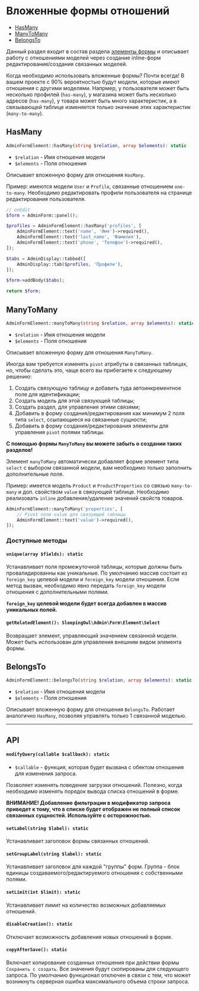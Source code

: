 # Вложенные формы отношений

- [HasMany](#hasmany)
- [ManyToMany](#manytomany)
- [BelongsTo](#belongsTo)

Данный раздел входит в состав раздела [элементы формы](form-element.md) и описывает работу с отношениями моделей через 
создание inline-форм редактирования/создания связанных моделей.

Когда необходимо использовать вложенные формы? Почти всегда! В вашем проекте с 90% вероятностью будут модели, которые
имеют отношения с другими моделями. Напрмер, у пользователя может быть несколько профилей (`has-many`), у магазина
может быть несколько адресов (`has-many`), у товара может быть много характеристик, а в связывающей таблице изменяется
только значение этих характеристик (`many-to-many`).

<a name="hasmany"></a>
## HasMany

```php
AdminFormElement::hasMany(string $relation, array $elements): static
```

- `$relation` - Имя отношения модели
- `$elements` - Поля отношения

Описывает вложенную форму для отношения `HasMany`.

Пример: имеются модели `User` и `Profile`, связанные отношением `one-to-many`. Необходимо редактировать профили 
пользователя на странице редактирования пользователя.
```php
// onEdit
$form = AdminForm::panel();

$profiles = AdminFormElement::hasMany('profiles', [
    AdminFormElement::text('name', 'Имя')->required(),
    AdminFormElement::text('last_name', 'Фамилия'),
    AdminFormElement::text('phone', 'Телефон')->required(),
]);

$tabs = AdminDisplay::tabbed([
    AdminDisplay::tab($profiles, 'Профили'),
]);

$form->addBody($tabs);

return $form;
```

<a name="manytomany"></a>
## ManyToMany

```php
AdminFormElement::manyToMany(string $relation, array $elements): static
```

- `$relation` - Имя отношения модели
- `$elements` - Поля отношения

Описывает вложенную форму для отношения `ManyToMany`.

Иногда вам требуется изменять `pivot` атрибуты в связанных таблицах, но, чтобы сделать это, чаще всего вы прибегаете
к следующему решению: 

1. Создать связующую таблицу и добавить туда автоинкрементное поле для идентификации;
2. Создать модель для этой связующей таблицы;
3. Создать раздел, для управления этими связями;
4. Добавить в форму создания/редактирования как минимум 2 поля типа `select`, ссылающиеся на связанные сущности;
5. Добавить в форму создания/редактирования элементы для управления `pivot` полями таблицы.
    
**С помощью формы `ManyToMany` вы можете забыть о создании таких разделов!**

Элемент `manyToMany` автоматически добавляет форме элемент типа `select` с выбором связанной модели, вам необходимо 
только заполнить дополнительные поля.

Пример: имеется модель `Product` и `ProductProperties` со связью `many-to-many` и доп. свойством `value` в связующей 
таблице. Необходимо реализовать `inline` добавление/удаление значений свойств товаров.

```php
AdminFormElement::manyToMany('properties', [
    // Pivot поле value для связующей таблицы
    AdminFormElement::text('value')->required(),
]);
```

### Доступные методы

<a name="mtm-unique"></a>
#### `unique(array $fields): static`

Устанавливает поля промежуточной таблицы, которые должны быть провалидированны как уникальные. По умолчанию массив
состоит из `foreign_key` целевой модели и `foreign_key` модели отношения. Если метод вызван, необходимо явно передать
`foreign_key` модели отношения с дополнительными полями. 

**`foreign_key` целевой модели будет всегда добавлен в массив уникальных полей.**

<a name="mtm-related-element"></a>
#### `getRelatedElement(): SleepingOwl\Admin\Form\Element\Select`

Возвращает элемент, управляющий значением связанной модели. Может быть использован для управления внешним видом 
элемента формы.

<a name="belongsto"></a>
## BelongsTo

```php
AdminFormElement::belongsTo(string $relation, array $elements): static
```

- `$relation` - Имя отношения модели
- `$elements` - Поля отношения

Описывает вложенную форму для отношения `BelongsTo`. Работает аналогично `HasMany`, позволяя управлять только 1
связанной моделью.

---

<a name="api"></a>

## API

<a name="api-modify-query"></a>
#### `modifyQuery(callable $callback): static`

- `$callable` - функция, которая будет вызвана с обектом отношения для изменения запроса.

Позволяет изменять поведение загрузки отношений. Полезно, когда необходимо изменять порядок вывода списка отношений
в форме.

**ВНИМАНИЕ! Добавление фильтрации в модификатор запроса приведет к тому, что в списке будет отображен не полный список
связанных сущностей. Используйте с осторожностью.**

<a name="api-set-label"></a>
#### `setLabel(string $label): static`

Устанавливает заголовок формы связанных отношений.

<a name="api-set-group-label"></a>
#### `setGroupLabel(string $label): static`

Устанавливает заголовок для каждой "группы" форм. Группа - блок единицы создаваемого/редактируемого отношения с 
собственными полями.

<a name="api-set-limit"></a>
#### `setLimit(int $limit): static`

Устанавливает лимит на количество возможных добавляемых отношений.

<a name="api-disable-creation"></a>
#### `disableCreation(): static`

Отключает возможность добавления новых отношений в форме.

<a name="api-copy-after-save"></a>
#### `copyAfterSave(): static`

Включает копирование созданных отношения при действии формы `Сохранить с создать`. Все значения будут скопированы для следующего
запроса. По умолчанию функционал отключен в связи с тем, что может возникнуть серверная ошибка максимального объема
строки запроса.